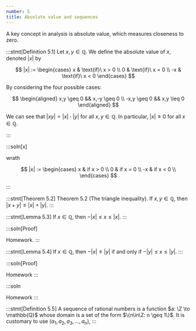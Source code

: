 ```yaml
---
number: 5
title: Absolute value and sequences
---
```


A key concept in analysis is absolute value, which measures closeness to zero.

:::stmt[Definition 5.1]
Let $x,y \in \mathbb Q$. We define the absolute value of $x$, denoted $|x|$ by

$$
|x| := \begin{cases}
x & \text{if}\ x > 0 \\
0 & \text{if}\ x = 0 \\
-x & \text{if}\ x < 0
\end{cases}
$$

By considering the four possible cases:

$$
\begin{aligned}
x,y \geq 0 && x,-y \geq 0 \\
-x,y \geq 0 && x,y \leq 0
\end{aligned}
$$

We can see that $|xy| = |x| \cdot |y|$ for all $x,y \in \mathbb Q.$ In particular, $|x| \geq 0$ for all $x \in \mathbb Q.$

:::

:::soln[x]

wrath

$$
|x| := \begin{cases}
x & if x > 0 \\
0 & if x = 0 \\
-x & if x < 0 \\
\end{cases}
$$

:::

:::stmt[Theorem 5.2]
Theorem 5.2
(The triangle inequality). If $x,y\in \mathbb{Q}$, then $|x+y| \leq |x| + |y|$.
:::

:::stmt[Lemma 5.3]
If $x\in\mathbb{Q}$, then $-|x| \leq x \leq |x|$.
:::

:::soln[Proof]

Homework.
:::

:::stmt[Lemma 5.4]
If $x\in\mathbb{Q}$, then $-|x| \leq |y|$ if and only if $-|y| \leq x \leq |y|.$
:::

:::soln[Proof]

Homework
:::

:::soln

Homework
:::

:::stmt[Definition 5.5]
A sequence of rational numbers is a function $a: \Z \to \mathbb{Q}$ whose domain is a set of the form $\{n\in\Z: n \geq 1\}$. It is customary to use ($a_1, a_2, a_3, \dots, a_n$),
:::

<!-- ◊; <p>$$ |x| := \begin{cases}x if x &gt; 0 \\0 if x = 0 \\-x &amp; if x &lt; 0 \\\end{cases} $$</p>

◊; <p>x if x &gt; 0 \\0 if x = 0 \\-x &amp; if x &lt; 0 \\\end{cases} $$</p> -->
